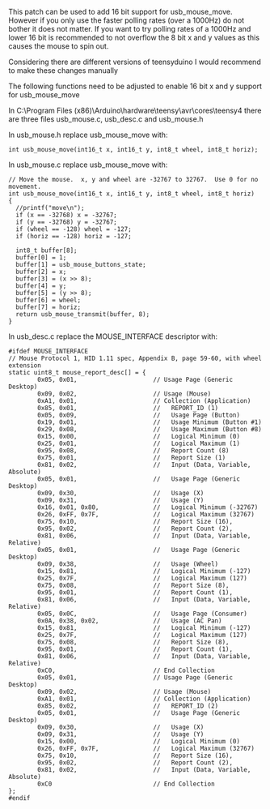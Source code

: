 This patch can be used to add 16 bit support for usb_mouse_move. However if you only use the faster polling rates (over a 1000Hz) do not bother it does not matter.
If you want to try polling rates of a 1000Hz and lower 16 bit is recommended to not overflow the 8 bit x and y values as this causes the mouse to spin out.

Considering there are different versions of teensyduino I would recommend to make these changes manually

The following functions need to be adjusted to enable 16 bit x and y support for usb_mouse_move

In C:\Program Files (x86)\Arduino\hardware\teensy\avr\cores\teensy4 there are three files usb_mouse.c, usb_desc.c and usb_mouse.h

In usb_mouse.h replace usb_mouse_move with:
```
int usb_mouse_move(int16_t x, int16_t y, int8_t wheel, int8_t horiz);
```
In usb_mouse.c replace usb_mouse_move with:
```
// Move the mouse.  x, y and wheel are -32767 to 32767.  Use 0 for no movement.
int usb_mouse_move(int16_t x, int16_t y, int8_t wheel, int8_t horiz)
{
  //printf("move\n");
  if (x == -32768) x = -32767;
  if (y == -32768) y = -32767;
  if (wheel == -128) wheel = -127;
  if (horiz == -128) horiz = -127;
  
  int8_t buffer[8];
  buffer[0] = 1;
  buffer[1] = usb_mouse_buttons_state;
  buffer[2] = x;
  buffer[3] = (x >> 8);
  buffer[4] = y;
  buffer[5] = (y >> 8);
  buffer[6] = wheel;
  buffer[7] = horiz; 
  return usb_mouse_transmit(buffer, 8);
}
```
In usb_desc.c replace the MOUSE_INTERFACE descriptor with:
```
#ifdef MOUSE_INTERFACE
// Mouse Protocol 1, HID 1.11 spec, Appendix B, page 59-60, with wheel extension
static uint8_t mouse_report_desc[] = {
        0x05, 0x01,                     // Usage Page (Generic Desktop)
        0x09, 0x02,                     // Usage (Mouse)
        0xA1, 0x01,                     // Collection (Application)
        0x85, 0x01,                     //   REPORT_ID (1)
        0x05, 0x09,                     //   Usage Page (Button)
        0x19, 0x01,                     //   Usage Minimum (Button #1)
        0x29, 0x08,                     //   Usage Maximum (Button #8)
        0x15, 0x00,                     //   Logical Minimum (0)
        0x25, 0x01,                     //   Logical Maximum (1)
        0x95, 0x08,                     //   Report Count (8)
        0x75, 0x01,                     //   Report Size (1)
        0x81, 0x02,                     //   Input (Data, Variable, Absolute)
        0x05, 0x01,                     //   Usage Page (Generic Desktop)
        0x09, 0x30,                     //   Usage (X)
        0x09, 0x31,                     //   Usage (Y)
        0x16, 0x01, 0x80,               //   Logical Minimum (-32767)
        0x26, 0xFF, 0x7F,               //   Logical Maximum (32767)
        0x75, 0x10,                     //   Report Size (16),
        0x95, 0x02,                     //   Report Count (2),
        0x81, 0x06,                     //   Input (Data, Variable, Relative)
        0x05, 0x01,                     //   Usage Page (Generic Desktop)
        0x09, 0x38,                     //   Usage (Wheel)
        0x15, 0x81,                     //   Logical Minimum (-127)
        0x25, 0x7F,                     //   Logical Maximum (127)
        0x75, 0x08,                     //   Report Size (8),
        0x95, 0x01,                     //   Report Count (1),
        0x81, 0x06,                     //   Input (Data, Variable, Relative)
        0x05, 0x0C,                     //   Usage Page (Consumer)
        0x0A, 0x38, 0x02,               //   Usage (AC Pan)
        0x15, 0x81,                     //   Logical Minimum (-127)
        0x25, 0x7F,                     //   Logical Maximum (127)
        0x75, 0x08,                     //   Report Size (8),
        0x95, 0x01,                     //   Report Count (1),
        0x81, 0x06,                     //   Input (Data, Variable, Relative)
        0xC0,                           // End Collection
        0x05, 0x01,                     // Usage Page (Generic Desktop)
        0x09, 0x02,                     // Usage (Mouse)
        0xA1, 0x01,                     // Collection (Application)
        0x85, 0x02,                     //   REPORT_ID (2)
        0x05, 0x01,                     //   Usage Page (Generic Desktop)
        0x09, 0x30,                     //   Usage (X)
        0x09, 0x31,                     //   Usage (Y)
        0x15, 0x00,                     //   Logical Minimum (0)
        0x26, 0xFF, 0x7F,               //   Logical Maximum (32767)
        0x75, 0x10,                     //   Report Size (16),
        0x95, 0x02,                     //   Report Count (2),
        0x81, 0x02,                     //   Input (Data, Variable, Absolute)
        0xC0                            // End Collection
};
#endif
```

